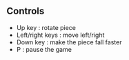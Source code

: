 <h2>Controls</h2>
<ul>
  <li>Up key : rotate piece</li>
  <li>Left/right keys : move left/right</li> 
  <li>Down key : make the piece fall faster</li>
  <li>P : pause the game</li>
</ul>
